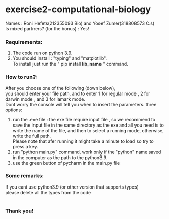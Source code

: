 # exercise2-computational-biology
Names : Roni Hefets(212355093 Bio) and Yosef Zumer(318808573 C.s) </br>
Is mixed partners? (for the bonus) : Yes!

### Requirements:
1. The code run on python 3.9. </br>
2. You should install :  "typing" and "matplotlib". </br>
To install just run the " pip install **lib_name** " command. </br>

### How to run?: </br>
After you choose one of the following (down below), </br>
you should enter your file path, and to enter 1 for regular mode , 2 for darwin mode , and 3 for lamark mode. </br>
Dont worry the console will tell you when to insert the parameters.
three options:
1. run the .exe file : the exe file require input file , so we recommend to save the input file in the same directory as the exe and all you need is to write the name of the file, and then to select a running mode, otherwise, write the full path. </br>
Please note that afer running it might take a minute to load so try to press a key. </br>
3. run "python main.py" command, work only if the "python" name saved in the computer as the path to the python3.9. </br>
4. use the green button of pycharm in the main.py file </br>
### Some remarks:
If you cant use python3.9 (or other version that supports types) </br>
 please delete all the types from the code </br>
 </br>
 ### Thank you!
